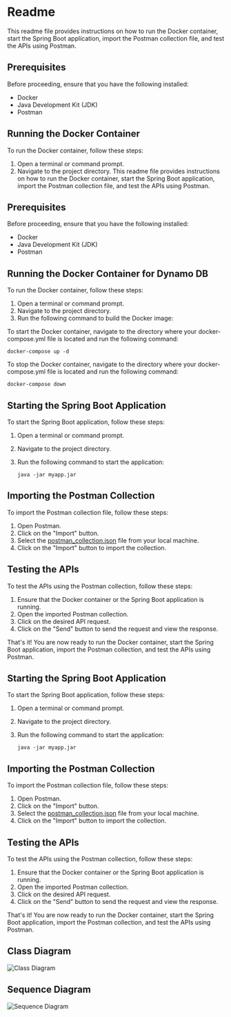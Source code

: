 # Readme

This readme file provides instructions on how to run the Docker container, start the Spring Boot application, import the Postman collection file, and test the APIs using Postman.

## Prerequisites

Before proceeding, ensure that you have the following installed:

- Docker
- Java Development Kit (JDK)
- Postman

## Running the Docker Container

To run the Docker container, follow these steps:

1. Open a terminal or command prompt.
2. Navigate to the project directory.
This readme file provides instructions on how to run the Docker container, start the Spring Boot application, import the Postman collection file, and test the APIs using Postman.

## Prerequisites

Before proceeding, ensure that you have the following installed:

- Docker
- Java Development Kit (JDK)
- Postman

## Running the Docker Container for Dynamo DB

To run the Docker container, follow these steps:

1. Open a terminal or command prompt.
2. Navigate to the project directory.
3. Run the following command to build the Docker image:

To start the Docker container, navigate to the directory where your docker-compose.yml file is located and run the following command:

```shell
docker-compose up -d
```

To stop the Docker container, navigate to the directory where your docker-compose.yml file is located and run the following command:

```shell
docker-compose down
```

## Starting the Spring Boot Application

To start the Spring Boot application, follow these steps:

1. Open a terminal or command prompt.
2. Navigate to the project directory.
3. Run the following command to start the application:

    ```
    java -jar myapp.jar
    ```

## Importing the Postman Collection
To import the Postman collection file, follow these steps:

1. Open Postman.
2. Click on the "Import" button.
3. Select the [postman_collection.json](#file:postman_collection.json-context) file from your local machine.
4. Click on the "Import" button to import the collection.


## Testing the APIs

To test the APIs using the Postman collection, follow these steps:

1. Ensure that the Docker container or the Spring Boot application is running.
2. Open the imported Postman collection.
3. Click on the desired API request.
4. Click on the "Send" button to send the request and view the response.

That's it! You are now ready to run the Docker container, start the Spring Boot application, import the Postman collection, and test the APIs using Postman.


## Starting the Spring Boot Application

To start the Spring Boot application, follow these steps:

1. Open a terminal or command prompt.
2. Navigate to the project directory.
3. Run the following command to start the application:

    ```
    java -jar myapp.jar
    ```

## Importing the Postman Collection
To import the Postman collection file, follow these steps:

1. Open Postman.
2. Click on the "Import" button.
3. Select the [postman_collection.json](#file:postman_collection.json-context) file from your local machine.
4. Click on the "Import" button to import the collection.


## Testing the APIs

To test the APIs using the Postman collection, follow these steps:

1. Ensure that the Docker container or the Spring Boot application is running.
2. Open the imported Postman collection.
3. Click on the desired API request.
4. Click on the "Send" button to send the request and view the response.

That's it! You are now ready to run the Docker container, start the Spring Boot application, import the Postman collection, and test the APIs using Postman.

## Class Diagram

![Class Diagram](class-diagram.png)

## Sequence Diagram

![Sequence Diagram](sequence-diagram.png)

